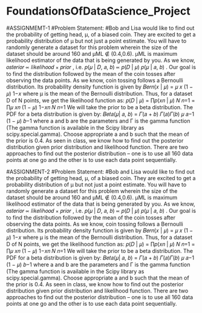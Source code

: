 # FoundationsOfDataScience_Project

#ASSIGNMEMT-1
#Problem Statement:
#Bob and Lisa would like to find out the probability of getting head, μ, of a biased coin. They are excited to
get a probability distribution of μ but not just a point estimate. You will have to randomly generate a dataset
for this problem wherein the size of the dataset should be around 160 and μML ∉ (0.4,0.6). μML is maximum
likelihood estimator of the data that is being generated by you. As we know, 𝑜𝑠𝑡𝑒𝑟𝑖𝑜𝑟 ∝ 𝑙𝑖𝑘𝑒𝑙𝑖ℎ𝑜𝑜𝑑 ⨯
𝑝𝑟𝑖𝑜𝑟 , i.e. 𝑝(𝜇 | 𝐷, 𝑎, 𝑏) ∝ 𝑝(𝐷 | 𝜇) 𝑝(𝜇 | 𝑎, 𝑏) . Our goal is to find the distribution followed by the mean
of the coin tosses after observing the data points. As we know, coin tossing follows a Bernoulli distribution.
Its probability density function is given by 𝐵𝑒𝑟𝑛(𝑥 | 𝜇) = 𝜇
𝑥 (1 − 𝜇)
1−𝑥 where μ is the mean of the
Bernoulli distribution. Thus, for a dataset D of N points, we get the likelihood function as:
𝑝(𝐷 | 𝜇) = ∏𝑝(𝑥𝑛
| 𝜇)
𝑁
𝑛=1
= ∏𝜇
𝑥𝑛 (1 − 𝜇)
1−𝑥𝑛
𝑁
𝑛=1
We will take the prior to be a beta distribution. The PDF for a beta distribution is given by:
𝐵𝑒𝑡𝑎(𝜇| 𝑎, 𝑏) =
𝛤(𝑎 + 𝑏)
𝛤(𝑎)𝛤(𝑏)
𝜇
𝑎−1 (1 − 𝜇)
𝑏−1
where a and b are the parameters and Γ is the gamma function (The gamma function is available in the Scipy
library as scipy.special.gamma). Choose appropriate a and b such that the mean of the prior is 0.4. As
seen in class, we know how to find out the posterior distribution given prior distribution and likelihood
function. There are two approaches to find out the posterior distribution – one is to use all 160 data points
at one go and the other is to use each data point sequentially.


#ASSIGNMENT-2
#Problem Statement:
#Bob and Lisa would like to find out the probability of getting head, μ, of a biased coin. They are excited to
get a probability distribution of μ but not just a point estimate. You will have to randomly generate a dataset
for this problem wherein the size of the dataset should be around 160 and μML ∉ (0.4,0.6). μML is maximum
likelihood estimator of the data that is being generated by you. As we know, 𝑜𝑠𝑡𝑒𝑟𝑖𝑜𝑟 ∝ 𝑙𝑖𝑘𝑒𝑙𝑖ℎ𝑜𝑜𝑑 ⨯
𝑝𝑟𝑖𝑜𝑟 , i.e. 𝑝(𝜇 | 𝐷, 𝑎, 𝑏) ∝ 𝑝(𝐷 | 𝜇) 𝑝(𝜇 | 𝑎, 𝑏) . Our goal is to find the distribution followed by the mean
of the coin tosses after observing the data points. As we know, coin tossing follows a Bernoulli distribution.
Its probability density function is given by 𝐵𝑒𝑟𝑛(𝑥 | 𝜇) = 𝜇
𝑥 (1 − 𝜇)
1−𝑥 where μ is the mean of the
Bernoulli distribution. Thus, for a dataset D of N points, we get the likelihood function as:
𝑝(𝐷 | 𝜇) = ∏𝑝(𝑥𝑛
| 𝜇)
𝑁
𝑛=1
= ∏𝜇
𝑥𝑛 (1 − 𝜇)
1−𝑥𝑛
𝑁
𝑛=1
We will take the prior to be a beta distribution. The PDF for a beta distribution is given by:
𝐵𝑒𝑡𝑎(𝜇| 𝑎, 𝑏) =
𝛤(𝑎 + 𝑏)
𝛤(𝑎)𝛤(𝑏)
𝜇
𝑎−1 (1 − 𝜇)
𝑏−1
where a and b are the parameters and Γ is the gamma function (The gamma function is available in the Scipy
library as scipy.special.gamma). Choose appropriate a and b such that the mean of the prior is 0.4. As
seen in class, we know how to find out the posterior distribution given prior distribution and likelihood
function. There are two approaches to find out the posterior distribution – one is to use all 160 data points
at one go and the other is to use each data point sequentially.
